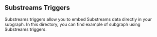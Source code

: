 ## Substreams Triggers

Substreams triggers allow you to embed Substreams data directly in your subgraph. In this directory, you can find example of subgraph using Substreams triggers.